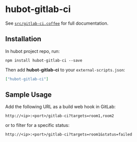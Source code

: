 # hubot-gitlab-ci

See [`src/gitlab-ci.coffee`](src/gitlab-ci.coffee) for full documentation.

## Installation

In hubot project repo, run:

`npm install hubot-gitlab-ci --save`

Then add **hubot-gitlab-ci** to your `external-scripts.json`:

```json
["hubot-gitlab-ci"]
```

## Sample Usage

Add the following URL as a build web hook in GitLab:

```
http://<ip>:<port>/gitlab-ci?targets=room1,room2
```

or to filter for a specific status:

```
http://<ip>:<port>/gitlab-ci?targets=room1&status=failed
```
